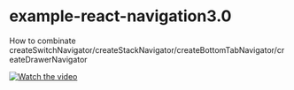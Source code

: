 # example-react-navigation3.0
How to combinate createSwitchNavigator/createStackNavigator/createBottomTabNavigator/createDrawerNavigator

[![Watch the video](http:svetlana.siarsky.ch/assets/images/ExampleReactNativenavigation3.png)](https://youtu.be/DjjLY1LU5dU)
